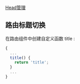 [Head管理](https://ssr.vuejs.org/zh/head.html)

## 路由标题切换

在路由组件中创建自定义函数 title :

```js
{
  ...
  title() {
    return 'title';
  }
  ...
}
```